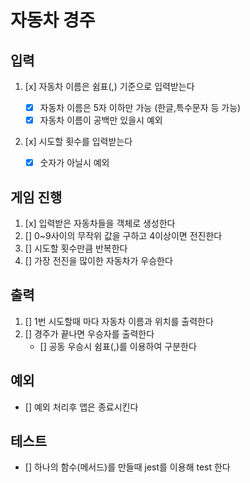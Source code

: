 # 자동차 경주

## 입력

1. [x] 자동차 이름은 쉼표(,) 기준으로 입력받는다

   - [x] 자동차 이름은 5자 이하만 가능 (한글,특수문자 등 가능)
   - [x] 자동차 이름이 공백만 있을시 예외

2. [x] 시도할 횟수를 입력받는다
   - [x] 숫자가 아닐시 예외

## 게임 진행

1. [x] 입력받은 자동차들을 객체로 생성한다
2. [] 0~9사이의 무작위 값을 구하고 4이상이면 전진한다
3. [] 시도할 횟수만큼 반복한다
4. [] 가장 전진을 많이한 자동차가 우승한다

## 출력

1. [] 1번 시도할때 마다 자동차 이름과 위치를 출력한다
2. [] 경주가 끝나면 우승자를 출력한다
   - [] 공동 우승시 쉼표(,)를 이용하여 구분한다

## 예외

- [] 예외 처리후 앱은 종료시킨다

## 테스트

- [] 하나의 함수(메서드)를 만들때 jest를 이용해 test 한다
